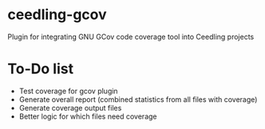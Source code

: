 ceedling-gcov
=============

Plugin for integrating GNU GCov code coverage tool into Ceedling projects

# To-Do list

- Test coverage for gcov plugin
- Generate overall report (combined statistics from all files with coverage)
- Generate coverage output files
- Better logic for which files need coverage
